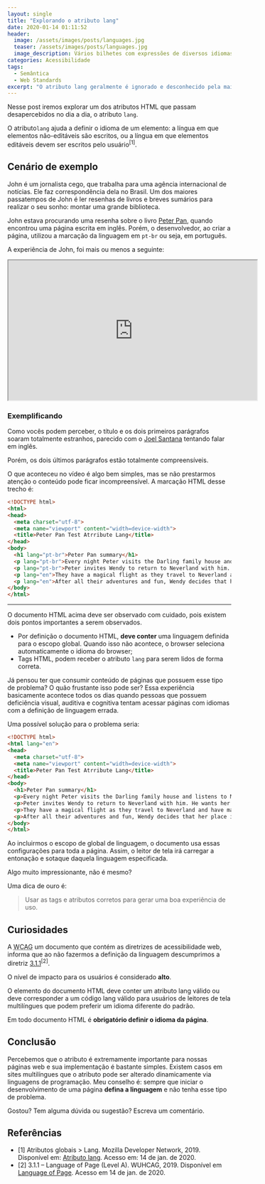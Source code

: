 ```yaml
---
layout: single
title: "Explorando o atributo lang"
date: 2020-01-14 01:11:52
header:
  image: /assets/images/posts/languages.jpg
  teaser: /assets/images/posts/languages.jpg
  image_description: Vários bilhetes com expressões de diversos idiomas escritos
categories: Acessibilidade
tags:
  - Semântica
  - Web Standards
excerpt: "O atributo lang geralmente é ignorado e desconhecido pela maioria de nós desenvolvedores, porém, ele  influência diretamente no significado e sentido de nossos documentos HTML. Descubra o poder desse atributo."
---
```


Nesse post iremos explorar um dos atributos HTML que passam desapercebidos no dia a dia, o atributo `lang`.

O atributo`lang` ajuda a definir o idioma de um elemento: a língua em que elementos não-editáveis são escritos, ou a língua em que elementos editáveis devem ser escritos pelo usuário<sup>[1]</sup>.

## Cenário de exemplo

<span lang="en">John</span> é um jornalista cego, que trabalha para uma agência internacional de notícias. Ele faz correspondência dela no Brasil. Um dos maiores passatempos de John é ler resenhas de livros e breves sumários para realizar o seu sonho: montar uma grande biblioteca.

John estava procurando uma resenha sobre o livro [Peter Pan](https://pt.wikipedia.org/wiki/Peter_Pan), quando encontrou uma página escrita em inglês. Porém, o desenvolvedor, ao criar a página, utilizou a marcação da linguagem em `pt-br` ou seja, em português.

A experiência de John, foi mais ou menos a seguinte:

<div class="embed-responsive embed-responsive-16by9">
  <iframe title="Vídeo demonstrando o uso do atributo lang"
          width="560"
          height="315"
          src="https://www.youtube.com/embed/IFmKQ5e17Jo"
          allow="accelerometer; autoplay; encrypted-media; gyroscope; picture-in-picture"
          allowfullscreen></iframe>
</div>

### Exemplificando

Como vocês podem perceber, o título e os dois primeiros parágrafos soaram totalmente estranhos, parecido com o [Joel Santana](https://pt.wikipedia.org/wiki/Joel_Santana) tentando falar em inglês.

Porém, os dois últimos parágrafos estão totalmente compreensíveis.

O que aconteceu no vídeo é algo bem simples, mas se não prestarmos atenção o conteúdo pode ficar incompreensível. A marcação HTML desse trecho é:

```html
<!DOCTYPE html>
<html>
<head>
  <meta charset="utf-8">
  <meta name="viewport" content="width=device-width">
  <title>Peter Pan Test Atrribute Lang</title>
</head>
<body>
  <h1 lang="pt-br">Peter Pan summary</h1>
  <p lang="pt-br">Every night Peter visits the Darling family house and listens to Mrs. Darling tell bedtime stories. He sits on the window listening. One evening, they see Peter trying to escape. As he tries to run away, he loses his shadow. He goes back to get his shadow. He wakes up the daughter of the house, Wendy Darling. Wendy helps him attach his shadow to his body again. Wendy tells him she knows a lot of bedtime stories too.</p>
  <p lang="pt-br">Peter invites Wendy to return to Neverland with him. He wants her to be the mother of the Lost Boys. Wendy agrees to the mission and asks for her brothers Michael and John to join them.</p>
  <p lang="en">They have a magical flight as they travel to Neverland and have many adventures along the way. Wendy is nearly killed and the boys build her a house in the trees to recover. After Wendy is okay, she takes the role of the mother.</p>
  <p lang="en">After all their adventures and fun, Wendy decides that her place is at home with their mother. Wendy helps all the Lost Boys return to London. But Peter doesn’t want her to go. Instead he tries to trick her. He tells her that their mother doesn’t want them anymore. However, he understands how sad their mother must be. In the end, he decides to let them go home.</p>
</body>
</html>
```

<hr/>

O documento HTML acima deve ser observado com cuidado, pois existem dois pontos importantes a serem observados.

* Por definição o documento HTML, **deve conter** uma linguagem definida para o escopo global. Quando isso não acontece, o browser seleciona automaticamente o idioma do browser;
* Tags HTML, podem receber o atributo `lang` para serem lidos de forma correta.

Já pensou ter que consumir conteúdo de páginas que possuem esse tipo de problema? O quão frustante isso pode ser? Essa experiência basicamente acontece todos os dias quando pessoas que possuem deficiência visual, auditiva e cognitiva tentam acessar páginas com idiomas com a definição de linguagem errada.

Uma possível solução para o problema seria:

```html
<!DOCTYPE html>
<html lang="en">
<head>
  <meta charset="utf-8">
  <meta name="viewport" content="width=device-width">
  <title>Peter Pan Test Atrribute Lang</title>
</head>
<body>
  <h1>Peter Pan summary</h1>
  <p>Every night Peter visits the Darling family house and listens to Mrs. Darling tell bedtime stories. He sits on the window listening. One evening, they see Peter trying to escape. As he tries to run away, he loses his shadow. He goes back to get his shadow. He wakes up the daughter of the house, Wendy Darling. Wendy helps him attach his shadow to his body again. Wendy tells him she knows a lot of bedtime stories too.</p>
  <p>Peter invites Wendy to return to Neverland with him. He wants her to be the mother of the Lost Boys. Wendy agrees to the mission and asks for her brothers Michael and John to join them.</p>
  <p>They have a magical flight as they travel to Neverland and have many adventures along the way. Wendy is nearly killed and the boys build her a house in the trees to recover. After Wendy is okay, she takes the role of the mother.</p>
  <p>After all their adventures and fun, Wendy decides that her place is at home with their mother. Wendy helps all the Lost Boys return to London. But Peter doesn’t want her to go. Instead he tries to trick her. He tells her that their mother doesn’t want them anymore. However, he understands how sad their mother must be. In the end, he decides to let them go home.</p>
</body>
</html>
```
Ao incluirmos o escopo de global de linguagem, o documento usa essas configurações para toda a página. Assim, o leitor de tela irá carregar a entonação e sotaque daquela linguagem especificada.

Algo muito impressionante, não é mesmo?

Uma dica de ouro é:

> Usar as tags e atributos corretos para gerar uma boa experiência de uso.

## Curiosidades

A <abbr lang="en" title="Web Content Accessibility Guidelines">WCAG</abbr> um documento que contém as diretrizes de acessibilidade web, informa que ao não fazermos a definição da linguagem descumprimos a diretriz [3.1.1](https://www.wuhcag.com/language-of-page/)<sup>[2]</sup>.

O nível de impacto para os usuários é considerado **alto**.

O elemento do documento HTML deve conter um atributo lang válido ou deve corresponder a um código lang válido para usuários de leitores de tela multilíngues que podem preferir um idioma diferente do padrão.

Em todo documento HTML é **obrigatório definir o idioma da página**.

## Conclusão

Percebemos que o atributo é extremamente importante para nossas páginas web e sua implementação é bastante simples. Existem casos em sites multilíngues que o atributo pode ser alterado dinamicamente via linguagens de programação. Meu conselho é: sempre que iniciar o desenvolvimento de uma página **defina a linguagem** e não tenha esse tipo de problema.

Gostou? Tem alguma dúvida ou sugestão? Escreva um comentário.

## Referências

* [1] Atributos globais > Lang. Mozilla Developer Network, 2019. Disponível em: [Atributo lang](<https://developer.mozilla.org/pt-BR/docs/Web/HTML/Global_attributes/lang>). Acesso em: 14 de jan. de 2020.
* [2] 3.1.1 – Language of Page (Level A). WUHCAG, 2019. Disponível em [Language of Page](https://www.wuhcag.com/language-of-page/). Acesso em 14 de jan. de 2020.
